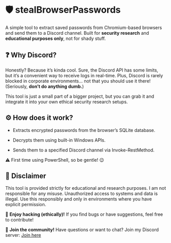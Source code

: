 # 🛡️ stealBrowserPasswords

A simple tool to extract saved passwords from Chromium-based browsers and send them to a Discord channel. Built for **security research** and **educational purposes only**, not for shady stuff.

## ❓ Why Discord?

Honestly? Because it’s kinda cool. Sure, the Discord API has some limits, but it’s a convenient way to receive logs in real-time. Plus, Discord is rarely blocked in corporate environments... not that you should use it there! (Seriously, **don’t do anything dumb.**)

This tool is just a small part of a bigger project, but you can grab it and integrate it into your own ethical security research setups.

## ⚙️ How does it work?

- Extracts encrypted passwords from the browser’s SQLite database.

- Decrypts them using built-in Windows APIs.

- Sends them to a specified Discord channel via Invoke-RestMethod.

⚠️ First time using PowerShell, so be gentle! 😉

## 🚨 Disclaimer

This tool is provided strictly for educational and research purposes. I am not responsible for any misuse. Unauthorized access to systems and data is illegal. Use this responsibly and only in environments where you have explicit permission.

👾 **Enjoy hacking (ethically)!** If you find bugs or have suggestions, feel free to contribute!

💬 **Join the community!** Have questions or want to chat? Join my Discord server: [Join here](https://discord.com/invite/ZRf5PJYGMk)

